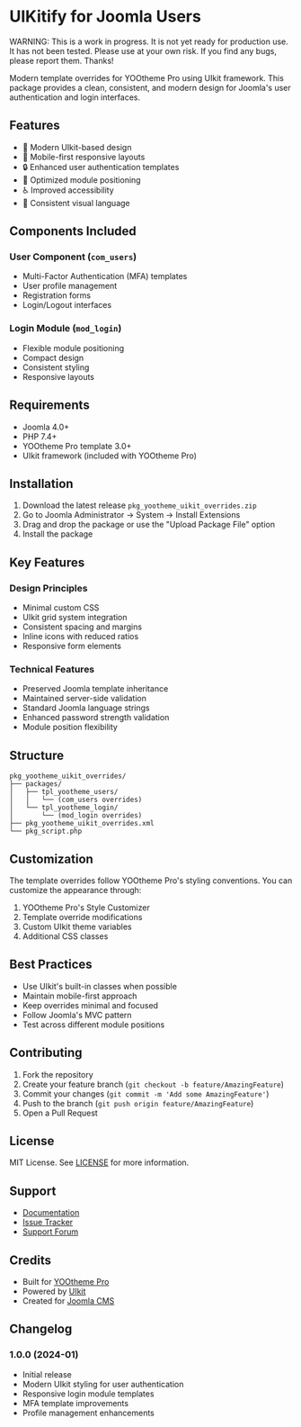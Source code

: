 # UIKitify for Joomla Users

WARNING: This is a work in progress. It is not yet ready for production use. It has not been tested. Please use at your own risk. If you find any bugs, please report them. Thanks!

Modern template overrides for YOOtheme Pro using UIkit framework. This package provides a clean, consistent, and modern design for Joomla's user authentication and login interfaces.

## Features

- 🎨 Modern UIkit-based design
- 📱 Mobile-first responsive layouts
- 🔒 Enhanced user authentication templates
- 🎯 Optimized module positioning
- ♿ Improved accessibility
- 🔄 Consistent visual language

## Components Included

### User Component (`com_users`)
- Multi-Factor Authentication (MFA) templates
- User profile management
- Registration forms
- Login/Logout interfaces

### Login Module (`mod_login`)
- Flexible module positioning
- Compact design
- Consistent styling
- Responsive layouts

## Requirements

- Joomla 4.0+
- PHP 7.4+
- YOOtheme Pro template 3.0+
- UIkit framework (included with YOOtheme Pro)

## Installation

1. Download the latest release `pkg_yootheme_uikit_overrides.zip`
2. Go to Joomla Administrator → System → Install Extensions
3. Drag and drop the package or use the "Upload Package File" option
4. Install the package

## Key Features

### Design Principles
- Minimal custom CSS
- UIkit grid system integration
- Consistent spacing and margins
- Inline icons with reduced ratios
- Responsive form elements

### Technical Features
- Preserved Joomla template inheritance
- Maintained server-side validation
- Standard Joomla language strings
- Enhanced password strength validation
- Module position flexibility

## Structure

```
pkg_yootheme_uikit_overrides/
├── packages/
│   ├── tpl_yootheme_users/
│   │   └── (com_users overrides)
│   └── tpl_yootheme_login/
│       └── (mod_login overrides)
├── pkg_yootheme_uikit_overrides.xml
└── pkg_script.php
```

## Customization

The template overrides follow YOOtheme Pro's styling conventions. You can customize the appearance through:

1. YOOtheme Pro's Style Customizer
2. Template override modifications
3. Custom UIkit theme variables
4. Additional CSS classes

## Best Practices

- Use UIkit's built-in classes when possible
- Maintain mobile-first approach
- Keep overrides minimal and focused
- Follow Joomla's MVC pattern
- Test across different module positions

## Contributing

1. Fork the repository
2. Create your feature branch (`git checkout -b feature/AmazingFeature`)
3. Commit your changes (`git commit -m 'Add some AmazingFeature'`)
4. Push to the branch (`git push origin feature/AmazingFeature`)
5. Open a Pull Request

## License

MIT License. See [LICENSE](LICENSE) for more information.

## Support

- [Documentation](https://your-documentation-url.com)
- [Issue Tracker](https://your-issue-tracker-url.com)
- [Support Forum](https://your-support-forum-url.com)

## Credits

- Built for [YOOtheme Pro](https://yootheme.com/page-builder)
- Powered by [UIkit](https://getuikit.com/)
- Created for [Joomla CMS](https://www.joomla.org/)

## Changelog

### 1.0.0 (2024-01)
- Initial release
- Modern UIkit styling for user authentication
- Responsive login module templates
- MFA template improvements
- Profile management enhancements
